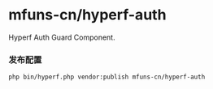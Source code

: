 # mfuns-cn/hyperf-auth

Hyperf Auth Guard Component.

### 发布配置
```shell
php bin/hyperf.php vendor:publish mfuns-cn/hyperf-auth
```